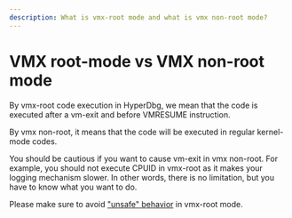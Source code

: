 ```yaml
---
description: What is vmx-root mode and what is vmx non-root mode?
---
```


# VMX root-mode vs VMX non-root mode

By vmx-root code execution in HyperDbg, we mean that the code is executed after a vm-exit and before VMRESUME instruction.

By vmx non-root, it means that the code will be executed in regular kernel-mode codes.

You should be cautious if you want to cause vm-exit in vmx non-root. For example, you should not execute CPUID in vmx-root as it makes your logging mechanism slower. In other words, there is no limitation, but you have to know what you want to do.

Please make sure to avoid ["unsafe" behavior](https://docs.hyperdbg.org/tips-and-tricks/considerations/the-unsafe-behavior) in vmx-root mode.

